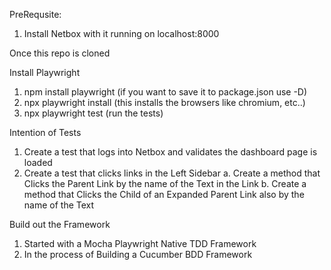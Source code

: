 PreRequsite:
1. Install Netbox with it running on localhost:8000

Once this repo is cloned

Install Playwright
1. npm install playwright (if you want to save it to package.json use -D)
2. npx playwright install (this installs the browsers like chromium, etc..)
3. npx playwright test (run the tests)

Intention of Tests
1. Create a test that logs into Netbox and validates the dashboard page is loaded
2. Create a test that clicks links in the Left Sidebar
 a. Create a method that Clicks the Parent Link by the name of the Text in the Link
 b. Create a method that Clicks the Child of an Expanded Parent Link also by the name of the Text

Build out the Framework
1. Started with a Mocha Playwright Native TDD Framework
2. In the process of Building a Cucumber BDD Framework
